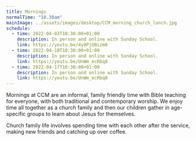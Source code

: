 ```yaml
---
title: Mornings
normalTime: "10.30am"
mainImage: ../assets/images/desktop/CCM_morning_church_lunch.jpg
schedule:
  - time: 2022-04-03T10:30:00+01:00
    description: In person and online with Sunday School.
    link: https://youtu.be/4y8PjGNizm0
  - time: 2022-04-10T10:30:00+01:00
    description: In person and online with Sunday School.
    link: https://youtu.be/UnWm_ecRbq8
  - time: 2022-04-17T10:30:00+01:00
    description: In person and online with Sunday School.
    link: https://youtu.be/UnWm_ecRbq8
---
```

Mornings at CCM are an informal, family friendly time with Bible teaching for everyone, with both traditional and contemporary worship. We enjoy time all together as a church family and then our children gather in age-specific groups to learn about Jesus for themselves.

Church family life involves spending time with each other after the service, making new friends and catching up over coffee.
